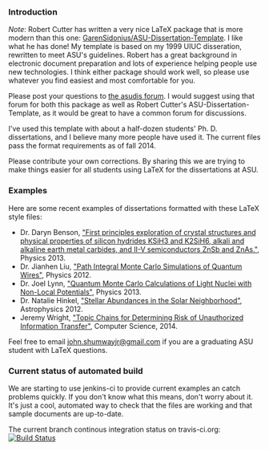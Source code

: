 ### Introduction

*Note*: Robert Cutter has written a very nice LaTeX package that is more modern than this one:
[GarenSidonius/ASU-Dissertation-Template](https://github.com/GarenSidonius/ASU-Dissertation-Template).
I like what he has done! My template is based on my 1999 UIUC disseration, rewritten to meet ASU's
guidelines. Robert has a great background in electronic document preparation and lots of experience
helping people use new technologies. I think either package should work well, so please use whatever
you find easiest and most comfortable for you.

Please post your questions to [the asudis forum](https://groups.google.com/forum/#!forum/asudis).
I would suggest using that forum for both this package as well as Robert Cutter's ASU-Dissertation-Template,
as it would be great to have a common forum for discussions.

I've used this template with about a half-dozen students' Ph. D. dissertations, and I believe many more people have
used it. The current files pass the format requirements as of fall 2014.

Please contribute your own corrections. By sharing this we are trying to make things easier for all students using 
LaTeX for the dissertations at ASU.


### Examples 

Here are some recent examples of dissertations formatted with these LaTeX style files:

* Dr. Daryn Benson, ["First principles exploration of crystal structures and physical properties of silicon hydrides KSiH3 and K2SiH6, alkali and alkaline earth metal carbides, and II-V semiconductors ZnSb and ZnAs."][BensonPhD], Physics 2013.
* Dr. Jianhen Liu, ["Path Integral Monte Carlo Simulations of Quantum Wires"][LiuPhD], Physics 2012.
* Dr. Joel Lynn, ["Quantum Monte Carlo Calculations of Light Nuclei with Non-Local Potentials"][LynnPhD], Physics 2013.
* Dr. Natalie Hinkel, ["Stellar Abundances in the Solar Neighborhood"][HinkelPhd], Astrophysics 2012.
* Jeremy Wright, ["Topic Chains for Determining Risk of Unauthorized Information Transfer"][WrightMS], Computer Science, 2014.

Feel free to email john.shumwayjr@gmail.com if you are a graduating ASU student with LaTeX questions.

[BensonPhD]: <http://hdl.handle.net/2286/R.I.18130> "Daryn Benson Ph. D. Dissertation"
[LiuPhD]: <http://hdl.handle.net/2286/R.I.15903> "Jianheng Liu Ph. D. Dissertation"
[LynnPhD]: <http://hdl.handle.net/2286/R.I.17733> "Joel Lynn Ph. D. Dissertation"
[HinkelPhD]: <http://hdl.handle.net/2286/mgqa3h74y0l> "Natalie Hinkel Ph. D. Dissertation"
[WrightMS]: <http://1drv.ms/1wLWgpG> "Jeremy Wright Masters Thesis"

### Current status of automated build

We are starting to use jenkins-ci to provide current examples an catch
problems quickly. If you don't know what this means, don't worry about it.
It's just a cool, automated way to check that the files are working and
that sample documents are up-to-date.

The current branch continous integration status on travis-ci.org:
[![Build Status](https://travis-ci.org/shumway/asudis.png)](https://travis-ci.org/shumway/asudis)

